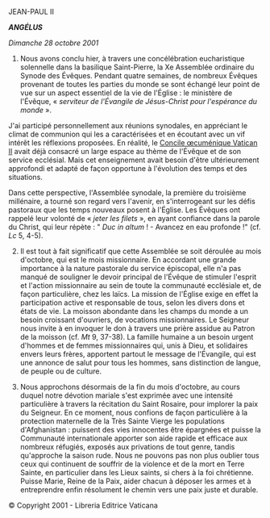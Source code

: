 JEAN-PAUL II

***ANGÉLUS***

*Dimanche 28 octobre 2001*

1. Nous avons conclu hier, à travers une concélébration eucharistique solennelle dans la basilique Saint-Pierre, la Xe Assemblée ordinaire du Synode des Évêques. Pendant quatre semaines, de nombreux Évêques provenant de toutes les parties du monde se sont échangé leur point de vue sur un aspect essentiel de la vie de l'Église : le ministère de l'Évêque, « *serviteur de l'Évangile de Jésus-Christ pour l'espérance du monde* ».

J'ai participé personnellement aux réunions synodales, en appréciant le climat de communion qui les a caractérisées et en écoutant avec un vif intérêt les réflexions proposées. En réalité, le [Concile œcuménique Vatican II](http://www.vatican.va/archive/hist_councils/ii_vatican_council/index_fr.htm) avait déjà consacré un large espace au thème de l'Évêque et de son service ecclésial. Mais cet enseignement avait besoin d'être ultérieurement approfondi et adapté de façon opportune à l'évolution des temps et des situations.

Dans cette perspective, l'Assemblée synodale, la première du troisième millénaire, a tourné son regard vers l'avenir, en s'interrogeant sur les défis pastoraux que les temps nouveaux posent à l'Église. Les Évêques ont rappelé leur volonté de « *jeter les filets* », en ayant confiance dans la parole du Christ, qui leur répète : " *Duc in altum* ! - Avancez en eau profonde !" (cf. *Lc* 5, 4-5).

2. Il est tout à fait significatif que cette Assemblée se soit déroulée au mois d'octobre, qui est le mois missionnaire. En accordant une grande importance à la nature pastorale du service épiscopal, elle n'a pas manqué de souligner le devoir principal de l'Évêque de stimuler l'esprit et l'action missionnaire au sein de toute la communauté ecclésiale et, de façon particulière, chez les laïcs. La mission de l'Église exige en effet la participation active et responsable de tous, selon les divers dons et états de vie. La moisson abondante dans les champs du monde a un besoin croissant d'ouvriers, de vocations missionnaires. Le Seigneur nous invite à en invoquer le don à travers une prière assidue au Patron de la moisson (cf. *Mt* 9, 37-38). La famille humaine a un besoin urgent d'hommes et de femmes missionnaires qui, unis à Dieu, et solidaires envers leurs frères, apportent partout le message de l'Évangile, qui est une annonce de salut pour tous les hommes, sans distinction de langue, de peuple ou de culture.

3. Nous approchons désormais de la fin du mois d'octobre, au cours duquel notre dévotion mariale s'est exprimée avec une intensité particulière à travers la récitation du Saint Rosaire, pour implorer la paix du Seigneur. En ce moment, nous confions de façon particulière à la protection maternelle de la Très Sainte Vierge les populations d'Afghanistan : puissent des vies innocentes être épargnées et puisse la Communauté internationale apporter son aide rapide et efficace aux nombreux réfugiés, exposés aux privations de tout genre, tandis qu'approche la saison rude. Nous ne pouvons pas non plus oublier tous ceux qui continuent de souffrir de la violence et de la mort en Terre Sainte, en particulier dans les Lieux saints, si chers à la foi chrétienne. Puisse Marie, Reine de la Paix, aider chacun à déposer les armes et à entreprendre enfin résolument le chemin vers une paix juste et durable.

© Copyright 2001 - Libreria Editrice Vaticana